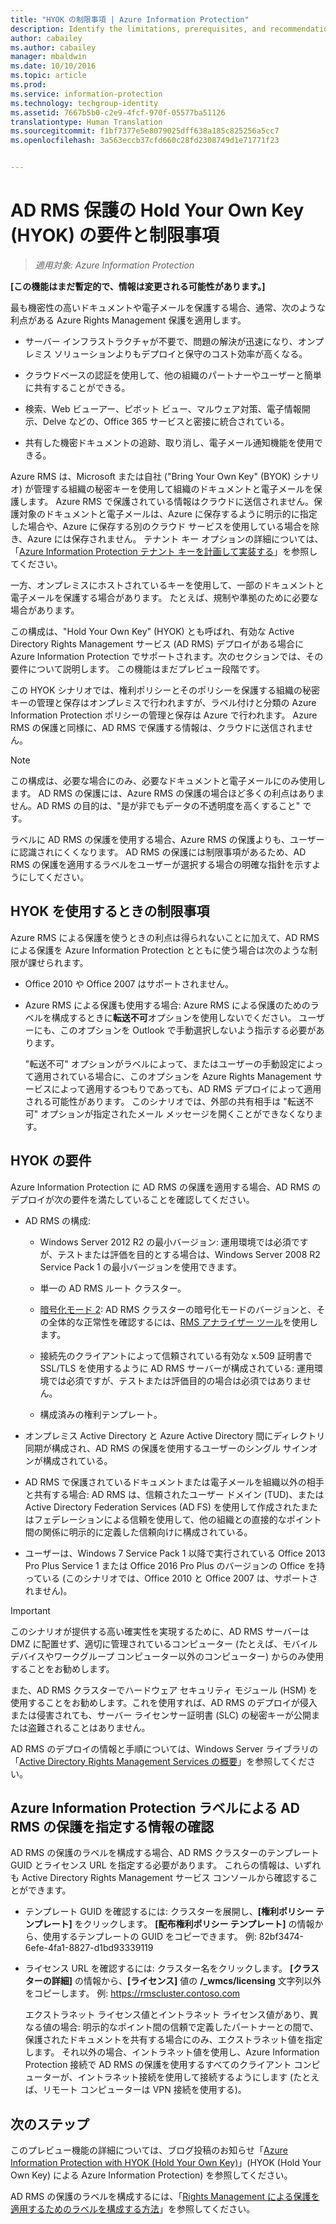 ```yaml
---
title: "HYOK の制限事項 | Azure Information Protection"
description: Identify the limitations, prerequisites, and recommendations if you select AD RMS protection with Azure Information Protection. This solution is sometimes referred to as "hold your own key" (HYOK).
author: cabailey
ms.author: cabailey
manager: mbaldwin
ms.date: 10/10/2016
ms.topic: article
ms.prod: 
ms.service: information-protection
ms.technology: techgroup-identity
ms.assetid: 7667b5b0-c2e9-4fcf-970f-05577ba51126
translationtype: Human Translation
ms.sourcegitcommit: f1bf7377e5e8079025dff638a185c825256a5cc7
ms.openlocfilehash: 3a563eccb37cfd660c28fd2308749d1e71771f23


---
```


# <a name="hold-your-own-key-hyok-requirements-and-restrictions-for-ad-rms-protection"></a>AD RMS 保護の Hold Your Own Key (HYOK) の要件と制限事項

>*適用対象: Azure Information Protection*

**[この機能はまだ暫定的で、情報は変更される可能性があります。]**

最も機密性の高いドキュメントや電子メールを保護する場合、通常、次のような利点がある Azure Rights Management 保護を適用します。

- サーバー インフラストラクチャが不要で、問題の解決が迅速になり、オンプレミス ソリューションよりもデプロイと保守のコスト効率が高くなる。

- クラウドベースの認証を使用して、他の組織のパートナーやユーザーと簡単に共有することができる。

- 検索、Web ビューアー、ピボット ビュー、マルウェア対策、電子情報開示、Delve などの、Office 365 サービスと密接に統合されている。

- 共有した機密ドキュメントの追跡、取り消し、電子メール通知機能を使用できる。

Azure RMS は、Microsoft または自社 ("Bring Your Own Key" (BYOK) シナリオ) が管理する組織の秘密キーを使用して組織のドキュメントと電子メールを保護します。 Azure RMS で保護されている情報はクラウドに送信されません。保護対象のドキュメントと電子メールは、Azure に保存するように明示的に指定した場合や、Azure に保存する別のクラウド サービスを使用している場合を除き、Azure には保存されません。 テナント キー オプションの詳細については、「[Azure Information Protection テナント キーを計画して実装する](../plan-design/plan-implement-tenant-key.md)」を参照してください。 

一方、オンプレミスにホストされているキーを使用して、一部のドキュメントと電子メールを保護する場合があります。 たとえば、規制や準拠のために必要な場合があります。 

この構成は、"Hold Your Own Key" (HYOK) とも呼ばれ、有効な Active Directory Rights Management サービス (AD RMS) デプロイがある場合に Azure Information Protection でサポートされます。次のセクションでは、その要件について説明します。 この機能はまだプレビュー段階です。

この HYOK シナリオでは、権利ポリシーとそのポリシーを保護する組織の秘密キーの管理と保存はオンプレミスで行われますが、ラベル付けと分類の Azure Information Protection ポリシーの管理と保存は Azure で行われます。 Azure RMS の保護と同様に、AD RMS で保護する情報は、クラウドに送信されません。

> [!NOTE]
> この構成は、必要な場合にのみ、必要なドキュメントと電子メールにのみ使用します。 AD RMS の保護には、Azure RMS の保護の場合ほど多くの利点はありません。AD RMS の目的は、"是が非でもデータの不透明度を高くすること" です。

ラベルに AD RMS の保護を使用する場合、Azure RMS の保護よりも、ユーザーに認識されにくくなります。 AD RMS の保護には制限事項があるため、AD RMS の保護を適用するラベルをユーザーが選択する場合の明確な指針を示すようにしてください。

## <a name="limitations-when-using-hyok"></a>HYOK を使用するときの制限事項

Azure RMS による保護を使うときの利点は得られないことに加えて、AD RMS による保護を Azure Information Protection とともに使う場合は次のような制限が課せられます。

- Office 2010 や Office 2007 はサポートされません。

- Azure RMS による保護も使用する場合: Azure RMS による保護のためのラベルを構成するときに**転送不可**オプションを使用しないでください。 ユーザーにも、このオプションを Outlook で手動選択しないよう指示する必要があります。 

    "転送不可" オプションがラベルによって、またはユーザーの手動設定によって適用されている場合に、このオプションを Azure Rights Management サービスによって適用するつもりであっても、AD RMS デプロイによって適用される可能性があります。 このシナリオでは、外部の共有相手は "転送不可" オプションが指定されたメール メッセージを開くことができなくなります。

## <a name="requirements-for-hyok"></a>HYOK の要件

Azure Information Protection に AD RMS の保護を適用する場合、AD RMS のデプロイが次の要件を満たしていることを確認してください。

- AD RMS の構成:
    
    - Windows Server 2012 R2 の最小バージョン: 運用環境では必須ですが、テストまたは評価を目的とする場合は、Windows Server 2008 R2 Service Pack 1 の最小バージョンを使用できます。
    
    - 単一の AD RMS ルート クラスター。
    
    - [暗号化モード 2](https://technet.microsoft.com/library/hh867439.aspx): AD RMS クラスターの暗号化モードのバージョンと、その全体的な正常性を確認するには、[RMS アナライザー ツール](https://www.microsoft.com/en-us/download/details.aspx?id=46437)を使用します。   
    
    - 接続先のクライアントによって信頼されている有効な x.509 証明書で SSL/TLS を使用するように AD RMS サーバーが構成されている: 運用環境では必須ですが、テストまたは評価目的の場合は必須ではありません。
    
    - 構成済みの権利テンプレート。

- オンプレミス Active Directory と Azure Active Directory 間にディレクトリ同期が構成され、AD RMS の保護を使用するユーザーのシングル サインオンが構成されている。

- AD RMS で保護されているドキュメントまたは電子メールを組織以外の相手と共有する場合: AD RMS は、信頼されたユーザー ドメイン (TUD)、または Active Directory Federation Services (AD FS) を使用して作成されたまたはフェデレーションによる信頼を使用して、他の組織との直接的なポイント間の関係に明示的に定義した信頼向けに構成されている。

- ユーザーは、Windows 7 Service Pack 1 以降で実行されている Office 2013 Pro Plus Service 1 または Office 2016 Pro Plus のバージョンの Office を持っている (このシナリオでは、Office 2010 と Office 2007 は、サポートされません)。

> [!IMPORTANT]
> このシナリオが提供する高い確実性を実現するために、AD RMS サーバーは DMZ に配置せず、適切に管理されているコンピューター (たとえば、モバイル デバイスやワークグループ コンピューター以外のコンピューター) からのみ使用することをお勧めします。 
> 
> また、AD RMS クラスターでハードウェア セキュリティ モジュール (HSM) を使用することをお勧めします。これを使用すれば、AD RMS のデプロイが侵入または侵害されても、サーバー ライセンサー証明書 (SLC) の秘密キーが公開または盗難されることはありません。 

AD RMS のデプロイの情報と手順については、Windows Server ライブラリの「[Active Directory Rights Management Services の概要](https://technet.microsoft.com/library/hh831364.aspx)」を参照してください。 


## <a name="locating-the-information-to-specify-ad-rms-protection-with-an-azure-information-protection-label"></a>Azure Information Protection ラベルによる AD RMS の保護を指定する情報の確認

AD RMS の保護のラベルを構成する場合、AD RMS クラスターのテンプレート GUID とライセンス URL を指定する必要があります。 これらの情報は、いずれも Active Directory Rights Management サービス コンソールから確認することができます。

- テンプレート GUID を確認するには: クラスターを展開し、**[権利ポリシー テンプレート]** をクリックします。 **[配布権利ポリシー テンプレート]** の情報から、使用するテンプレートの GUID をコピーできます。 例: 82bf3474-6efe-4fa1-8827-d1bd93339119

- ライセンス URL を確認するには: クラスター名をクリックします。 **[クラスターの詳細]** の情報から、**[ライセンス]** 値の **/_wmcs/licensing** 文字列以外をコピーします。 例: https://rmscluster.contoso.com 
    
    エクストラネット ライセンス値とイントラネット ライセンス値があり、異なる値の場合: 明示的なポイント間の信頼で定義したパートナーとの間で、保護されたドキュメントを共有する場合にのみ、エクストラネット値を指定します。 それ以外の場合、イントラネット値を使用し、Azure Information Protection 接続で AD RMS の保護を使用するすべてのクライアント コンピューターが、イントラネット接続を使用して接続するようにします (たとえば、リモート コンピューターは VPN 接続を使用する)。

## <a name="next-steps"></a>次のステップ

このプレビュー機能の詳細については、ブログ投稿のお知らせ「[Azure Information Protection with HYOK (Hold Your Own Key)](https://blogs.technet.microsoft.com/enterprisemobility/2016/08/10/azure-information-protection-with-hyok-hold-your-own-key/)」(HYOK (Hold Your Own Key) による Azure Information Protection) を参照してください。

AD RMS の保護のラベルを構成するには、「[Rights Management による保護を適用するためのラベルを構成する方法](../deploy-use/configure-policy-protection.md)」を参照してください。 



<!--HONumber=Nov16_HO2-->



